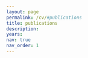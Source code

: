 ```yaml
---
layout: page
permalink: /cv/#publications
title: publications
description: 
years: 
nav: true
nav_order: 1
---
```

